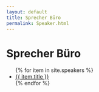 ```yaml
---
layout: default
title: Sprecher Büro
permalink: Speaker.html
---
```


# Sprecher Büro




<ul>{% for item in site.speakers %}<li><a href="{{ item.url }}">{{ item.title }}</a></li>{% endfor %}</ul>